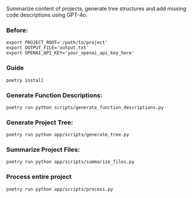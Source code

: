 Summarize content of projects, generate tree structures and add missing code descriptions using GPT-4o.

### Before:

```
export PROJECT_ROOT='/path/to/project'
export OUTPUT_FILE='output.txt'
export OPENAI_API_KEY='your_openai_api_key_here'
```

### Guide
```
poetry install
```

### Generate Function Descriptions:

```
poetry run python scripts/generate_function_descriptions.py
```

### Generate Project Tree:
```
poetry run python app/scripts/generate_tree.py
```

### Summarize Project Files:
```
poetry run python app/scripts/summarize_files.py
```

### Process entire project
```
poetry run python app/scripts/process.py
```

